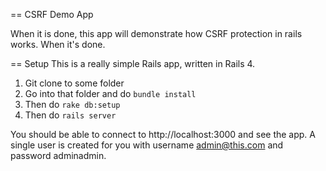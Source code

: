 == CSRF Demo App

When it is done, this app will demonstrate how CSRF protection in rails works. When it's done.

== Setup
This is a really simple Rails app, written in Rails 4. 
1. Git clone to some folder
2. Go into that folder and do `bundle install`
3. Then do `rake db:setup`
4. Then do `rails server`

You should be able to connect to http://localhost:3000 and see the app. A single user is created for you with username admin@this.com and password adminadmin.